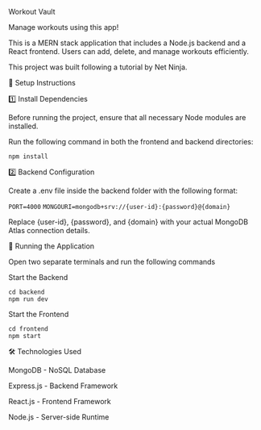 Workout Vault

Manage workouts using this app!  

This is a MERN stack application that includes a Node.js backend and a React frontend. Users can add, delete, and manage workouts efficiently.  

This project was built following a tutorial by Net Ninja.  

🚀 Setup Instructions  

1️⃣ Install Dependencies  

Before running the project, ensure that all necessary Node modules are installed.  

Run the following command in both the frontend and backend directories:  

`npm install`  

2️⃣ Backend Configuration  

Create a .env file inside the backend folder with the following format:  

`PORT=4000`
`MONGOURI=mongodb+srv://{user-id}:{password}@{domain}`  

Replace {user-id}, {password}, and {domain} with your actual MongoDB Atlas connection details.  

🎯 Running the Application    

Open two separate terminals and run the following commands  

Start the Backend  

` cd backend `   
`npm run dev`  

Start the Frontend  

`cd frontend`  
`npm start`  

🛠 Technologies Used  

MongoDB - NoSQL Database

Express.js - Backend Framework

React.js - Frontend Framework

Node.js - Server-side Runtime



